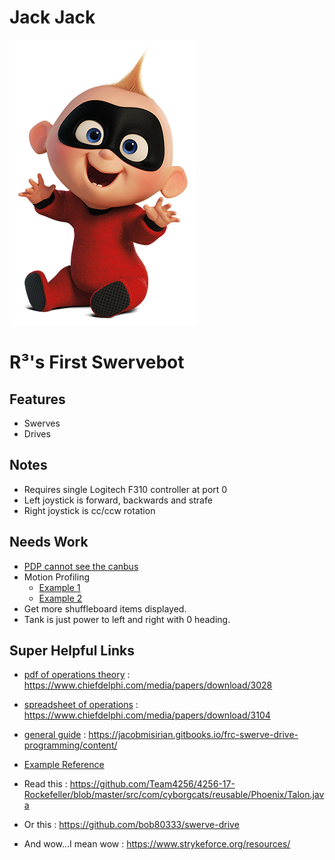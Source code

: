 # Jack Jack

![The Jack Jack of Parr](misc/Jack-Jack.png)

# R&#179;'s First Swervebot

## Features

- Swerves
- Drives

## Notes

- Requires single Logitech F310 controller at port 0
- Left joystick is forward, backwards and strafe
- Right joystick is cc/ccw rotation

## Needs Work

- [PDP cannot see the canbus](http://www.ctr-electronics.com/downloads/pdf/PDP%20User's%20Guide.pdf)
- Motion Profiling
	- [Example 1](https://github.com/Team319/frc319-2018/blob/master/src/org/usfirst/frc/team319/robot/commands/FollowTrajectory.java)
	- [Example 2](https://github.com/CrossTheRoadElec/FRC-Examples-STEAMWORKS/blob/master/JAVA_MotionProfileExample/src/org/usfirst/frc/team3539/robot/MotionProfileExample.java)
- Get more shuffleboard items displayed.
- Tank is just power to left and right with 0 heading.


## Super Helpful Links

- [pdf of operations theory](https://www.chiefdelphi.com/media/papers/download/3028) : https://www.chiefdelphi.com/media/papers/download/3028

- [spreadsheet of operations](https://www.chiefdelphi.com/media/papers/download/3104) : https://www.chiefdelphi.com/media/papers/download/3104

- [general guide](https://jacobmisirian.gitbooks.io/frc-swerve-drive-programming/content/) : https://jacobmisirian.gitbooks.io/frc-swerve-drive-programming/content/

- [Example Reference](https://github.com/FRC4048/Swerve-Drive-Library-Java)

- Read this : https://github.com/Team4256/4256-17-Rockefeller/blob/master/src/com/cyborgcats/reusable/Phoenix/Talon.java

- Or this : https://github.com/bob80333/swerve-drive

- And wow...I mean wow : https://www.strykeforce.org/resources/
